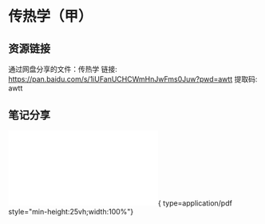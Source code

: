# 传热学（甲）

## 资源链接 
通过网盘分享的文件：传热学
链接: <https://pan.baidu.com/s/1iUFanUCHCWmHnJwFms0Juw?pwd=awtt> 提取码: awtt

## 笔记分享

![xjy](./传热学（甲）/Heat_Transfer.pdf){ type=application/pdf style="min-height:25vh;width:100%"}

